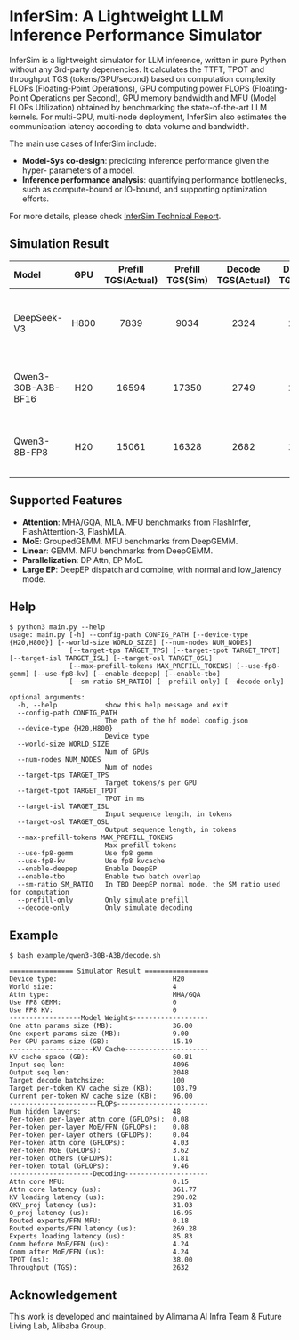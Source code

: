 # InferSim: A Lightweight LLM Inference Performance Simulator

InferSim is a lightweight simulator for LLM inference, written in pure Python without any 3rd-party depenencies. It calculates the TTFT, TPOT and throughput TGS (tokens/GPU/second) based on computation complexity FLOPs (Floating-Point Operations), GPU computing power FLOPS (Floating-Point Operations per Second), GPU memory bandwidth and MFU (Model FLOPs Utilization) obtained by benchmarking the state-of-the-art LLM kernels. For multi-GPU, multi-node deployment, InferSim also estimates the communication latency according to data volume and bandwidth.

The main use cases of InferSim include:
- **Model-Sys co-design**: predicting inference performance given the hyper-
parameters of a model.
- **Inference performance analysis**: quantifying performance bottlenecks, such
as compute-bound or IO-bound, and supporting optimization efforts.

For more details, please check [InferSim Technical Report](https://github.com/user-attachments/files/22580184/infersim_tech_report.pdf).

## Simulation Result

| Model | GPU | Prefill TGS(Actual) | Prefill TGS(Sim) | Decode TGS(Actual) | Decode TGS(Sim) | Notes |
| :--- | :---: | :---: | :---: | :---: | :---: | :--- |
| DeepSeek-V3 | H800 | 7839 | 9034 | 2324 | 2675 | Actual data from [deepseek/profile-data](https://github.com/deepseek-ai/profile-data/). Simulated with same setup: [example/deepseek-v3/](./example/deepseek-v3/). |
| Qwen3-30B-A3B-BF16 | H20 | 16594 | 17350 | 2749 | 2632 | Actual data tested with SGLang, simulation example: [example/qwen3-30B-A3B/](./example/qwen3-30B-A3B/). |
| Qwen3-8B-FP8 | H20 | 15061 | 16328 | 2682 | 2581 | Actual data tested with SGLang, simulation example: [example/qwen3-8B/](./example/qwen3-8B/). |

## Supported Features

- **Attention**: MHA/GQA, MLA. MFU benchmarks from FlashInfer, FlashAttention-3, FlashMLA.
- **MoE**: GroupedGEMM. MFU benchmarks from DeepGEMM.
- **Linear**: GEMM. MFU benchmarks from DeepGEMM.
- **Parallelization**: DP Attn, EP MoE.
- **Large EP**: DeepEP dispatch and combine, with normal and low_latency mode.

## Help

```
$ python3 main.py --help
usage: main.py [-h] --config-path CONFIG_PATH [--device-type {H20,H800}] [--world-size WORLD_SIZE] [--num-nodes NUM_NODES]
               [--target-tps TARGET_TPS] [--target-tpot TARGET_TPOT] [--target-isl TARGET_ISL] [--target-osl TARGET_OSL]
               [--max-prefill-tokens MAX_PREFILL_TOKENS] [--use-fp8-gemm] [--use-fp8-kv] [--enable-deepep] [--enable-tbo]
               [--sm-ratio SM_RATIO] [--prefill-only] [--decode-only]

optional arguments:
  -h, --help            show this help message and exit
  --config-path CONFIG_PATH
                        The path of the hf model config.json
  --device-type {H20,H800}
                        Device type
  --world-size WORLD_SIZE
                        Num of GPUs
  --num-nodes NUM_NODES
                        Num of nodes
  --target-tps TARGET_TPS
                        Target tokens/s per GPU
  --target-tpot TARGET_TPOT
                        TPOT in ms
  --target-isl TARGET_ISL
                        Input sequence length, in tokens
  --target-osl TARGET_OSL
                        Output sequence length, in tokens
  --max-prefill-tokens MAX_PREFILL_TOKENS
                        Max prefill tokens
  --use-fp8-gemm        Use fp8 gemm
  --use-fp8-kv          Use fp8 kvcache
  --enable-deepep       Enable DeepEP
  --enable-tbo          Enable two batch overlap
  --sm-ratio SM_RATIO   In TBO DeepEP normal mode, the SM ratio used for computation
  --prefill-only        Only simulate prefill
  --decode-only         Only simulate decoding
```

## Example

```
$ bash example/qwen3-30B-A3B/decode.sh

================ Simulator Result ================
Device type:                             H20
World size:                              4
Attn type:                               MHA/GQA
Use FP8 GEMM:                            0
Use FP8 KV:                              0
------------------Model Weights-------------------
One attn params size (MB):               36.00
One expert params size (MB):             9.00
Per GPU params size (GB):                15.19
---------------------KV Cache---------------------
KV cache space (GB):                     60.81
Input seq len:                           4096
Output seq len:                          2048
Target decode batchsize:                 100
Target per-token KV cache size (KB):     103.79
Current per-token KV cache size (KB):    96.00
----------------------FLOPs-----------------------
Num hidden layers:                       48
Per-token per-layer attn core (GFLOPs):  0.08
Per-token per-layer MoE/FFN (GFLOPs):    0.08
Per-token per-layer others (GFLOPs):     0.04
Per-token attn core (GFLOPs):            4.03
Per-token MoE (GFLOPs):                  3.62
Per-token others (GFLOPs):               1.81
Per-token total (GFLOPs):                9.46
---------------------Decoding---------------------
Attn core MFU:                           0.15
Attn core latency (us):                  361.77
KV loading latency (us):                 298.02
QKV_proj latency (us):                   31.03
O_proj latency (us):                     16.95
Routed experts/FFN MFU:                  0.18
Routed experts/FFN latency (us):         269.28
Experts loading latency (us):            85.83
Comm before MoE/FFN (us):                4.24
Comm after MoE/FFN (us):                 4.24
TPOT (ms):                               38.00
Throughput (TGS):                        2632
```

## Acknowledgement

This work is developed and maintained by Alimama AI Infra Team & Future Living Lab, Alibaba Group.
